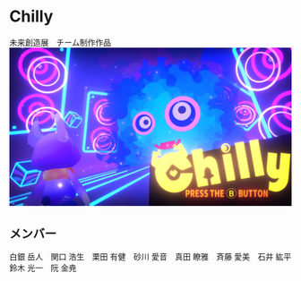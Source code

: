 # Chilly
未来創造展　チーム制作作品
![イメージ](https://github.com/gamusiro/Chilly/blob/main/Screenshots/chilly.png)

## メンバー
白銀 岳人　関口 浩生　栗田 有健　砂川 愛音　真田 瞭雅　斉藤 愛美　石井 紘平　鈴木 光一　阮 金尭
